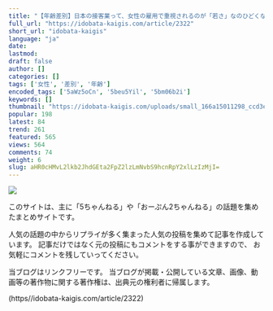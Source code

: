 ```yaml
---
title: "【年齢差別】日本の接客業って、女性の雇用で重視されるのが「若さ」なのひどくない？"
full_url: "https://idobata-kaigis.com/article/2322"
short_url: "idobata-kaigis"
language: "ja"
date: 
lastmod: 
draft: false
author: []
categories: []
tags: ['女性', '差別', '年齢']
encoded_tags: ['5aWz5oCn', '5beu5Yil', '5bm06b2i']
keywords: []
thumbnail: "https://idobata-kaigis.com/uploads/small_166a15011298_ccd3efe652.jpg"
popular: 198
latest: 84
trend: 261
featured: 565
views: 564
comments: 74
weight: 6
slug: aHR0cHMvL2lkb2JhdGEta2FpZ2lzLmNvbS9hcnRpY2xlLzIzMjI=
---
```


![](https://idobata-kaigis.com/uploads/small_166a15011298_ccd3efe652.jpg)

<div><p class=''>このサイトは、主に「5ちゃんねる」や「おーぷん2ちゃんねる」の話題を集めたまとめサイトです。</p><p>人気の話題の中からリプライが多く集まった人気の投稿を集めて記事を作成しています。 記事だけではなく元の投稿にもコメントをする事ができますので、 お気軽にコメントを残していってください。</p><p class=''>当ブログはリンクフリーです。 当ブログが掲載・公開している文章、画像、動画等の著作物に関する著作権は、出典元の権利者に帰属します。</p></div>

(https//idobata-kaigis.com/article/2322)
